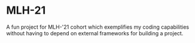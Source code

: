 # MLH-21

A fun project for MLH-'21 cohort which exemplifies my coding capabilities without having to depend on external frameworks
for building a project.
